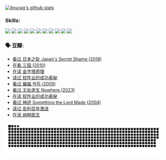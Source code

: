 
[![Anurag's github stats](https://github-readme-stats.vercel.app/api?username=w940853815)](https://github.com/anuraghazra/github-readme-stats)

### Skills:

<code><img height="32" src="https://cdn.jsdelivr.net/npm/simple-icons@v5/icons/python.svg"></code>
<code><img height="32" src="https://cdn.jsdelivr.net/npm/simple-icons@v5/icons/javascript.svg"></code>
<code><img height="32" src="https://cdn.jsdelivr.net/npm/simple-icons@v5/icons/django.svg"></code>
<code><img height="32" src="https://cdn.jsdelivr.net/npm/simple-icons@v5/icons/flask.svg"></code>
<code><img height="32" src="https://cdn.jsdelivr.net/npm/simple-icons@v5/icons/vuetify.svg"></code>
<code><img height="32" src="https://cdn.jsdelivr.net/npm/simple-icons@v5/icons/git.svg"></code>
<code><img height="32" src="https://cdn.jsdelivr.net/npm/simple-icons@v5/icons/docker.svg"></code>
<code><img height="32" src="https://cdn.jsdelivr.net/npm/simple-icons@v5/icons/postgresql.svg"></code>
<code><img height="32" src="https://cdn.jsdelivr.net/npm/simple-icons@v5/icons/elasticsearch.svg"></code>
<code><img height="32" src="https://cdn.jsdelivr.net/npm/simple-icons@v5/icons/macos.svg"></code>
<code><img height="32" src="https://cdn.jsdelivr.net/npm/simple-icons@v5/icons/linux.svg"></code>

### 🗣 豆瓣:

<!-- DOUBAN-ACTIVITIES:START -->
- [看过 日本之耻 Japan's Secret Shame‎ (2018)](https://www.douban.com/people/136069238/status/4431579101/?_i=99942613)
- [在看 三国‎ (2010)](https://www.douban.com/people/136069238/status/4430559482/?_i=99942613)
- [在读 金字塔原理](https://www.douban.com/people/136069238/status/4424812753/?_i=99942613)
- [读过 软件业的成功奥秘](https://www.douban.com/people/136069238/status/4424809958/?_i=99942613)
- [看过 蝙蝠 박쥐‎ (2009)](https://www.douban.com/people/136069238/status/4422787315/?_i=99942613)
- [看过 无处逢生 Nowhere‎ (2023)](https://www.douban.com/people/136069238/status/4416454713/?_i=99942613)
- [在读 软件业的成功奥秘](https://www.douban.com/people/136069238/status/4414815312/?_i=99942613)
- [看过 神迹 Something the Lord Made‎ (2004)](https://www.douban.com/people/136069238/status/4409691983/?_i=99942613)
- [读过 告别百年激进](https://www.douban.com/people/136069238/status/4406414036/?_i=99942613)
- [在读 纳粹医生](https://www.douban.com/people/136069238/status/4406413750/?_i=99942613)
<!-- DOUBAN-ACTIVITIES:END -->


![Snake animation](https://raw.githubusercontent.com/w940853815/w940853815/output/github-contribution-grid-snake.svg)

<!--
**w940853815/w940853815** is a ✨ _special_ ✨ repository because its `README.md` (this file) appears on your GitHub profile.

Here are some ideas to get you started:

- 🔭 I’m currently working on ...
- 🌱 I’m currently learning ...
- 👯 I’m looking to collaborate on ...
- 🤔 I’m looking for help with ...
- 💬 Ask me about ...
- 📫 How to reach me: ...
- 😄 Pronouns: ...
- ⚡ Fun fact: ...
-->
